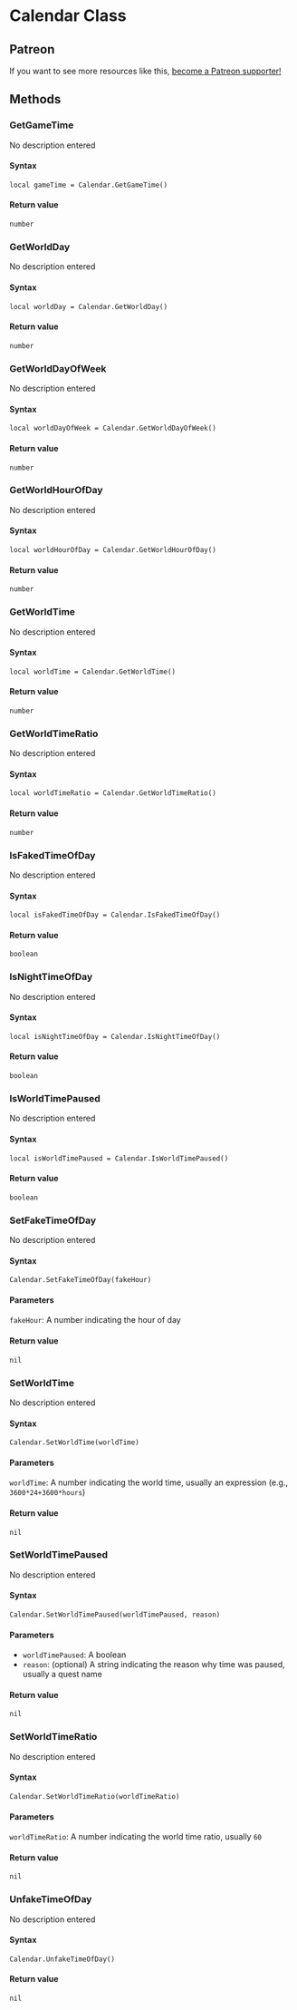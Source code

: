 <!-- TITLE: Calendar Function Reference -->

# Calendar Class
## Patreon

If you want to see more resources like this, [become a Patreon supporter!](https://www.patreon.com/fireundubh) 

## Methods

### GetGameTime

No description entered

#### **Syntax**

`local gameTime = Calendar.GetGameTime()`

#### **Return value**

`number`


### GetWorldDay

No description entered

#### **Syntax**

`local worldDay = Calendar.GetWorldDay()`

#### **Return value**

`number`


### GetWorldDayOfWeek

No description entered

#### **Syntax**

`local worldDayOfWeek = Calendar.GetWorldDayOfWeek()`

#### **Return value**

`number`


### GetWorldHourOfDay

No description entered

#### **Syntax**

`local worldHourOfDay = Calendar.GetWorldHourOfDay()`

#### **Return value**

`number`


### GetWorldTime

No description entered

#### **Syntax**

`local worldTime = Calendar.GetWorldTime()`

#### **Return value**

`number`


### GetWorldTimeRatio

No description entered

#### **Syntax**

`local worldTimeRatio = Calendar.GetWorldTimeRatio()`

#### **Return value**

`number`


### IsFakedTimeOfDay

No description entered

#### **Syntax**

`local isFakedTimeOfDay = Calendar.IsFakedTimeOfDay()`

#### **Return value**

`boolean`


### IsNightTimeOfDay

No description entered

#### **Syntax**

`local isNightTimeOfDay = Calendar.IsNightTimeOfDay()`

#### **Return value**

`boolean`


### IsWorldTimePaused

No description entered

#### **Syntax**

`local isWorldTimePaused = Calendar.IsWorldTimePaused()`

#### **Return value**

`boolean`


### SetFakeTimeOfDay

No description entered

#### **Syntax**

`Calendar.SetFakeTimeOfDay(fakeHour)`

#### **Parameters**

`fakeHour`: A number indicating the hour of day

#### **Return value**

`nil`


### SetWorldTime

No description entered

#### **Syntax**

`Calendar.SetWorldTime(worldTime)`

#### **Parameters**

`worldTime`: A number indicating the world time, usually an expression (e.g., `3600*24+3600*hours`)

#### **Return value**

`nil`


### SetWorldTimePaused

No description entered

#### **Syntax**

`Calendar.SetWorldTimePaused(worldTimePaused, reason)`

#### **Parameters**

* `worldTimePaused`: A boolean
* `reason`: (optional) A string indicating the reason why time was paused, usually a quest name

#### **Return value**

`nil`


### SetWorldTimeRatio

No description entered

#### **Syntax**

`Calendar.SetWorldTimeRatio(worldTimeRatio)`

#### **Parameters**

`worldTimeRatio`: A number indicating the world time ratio, usually `60`

#### **Return value**

`nil`


### UnfakeTimeOfDay

No description entered

#### **Syntax**

`Calendar.UnfakeTimeOfDay()`

#### **Return value**

`nil`